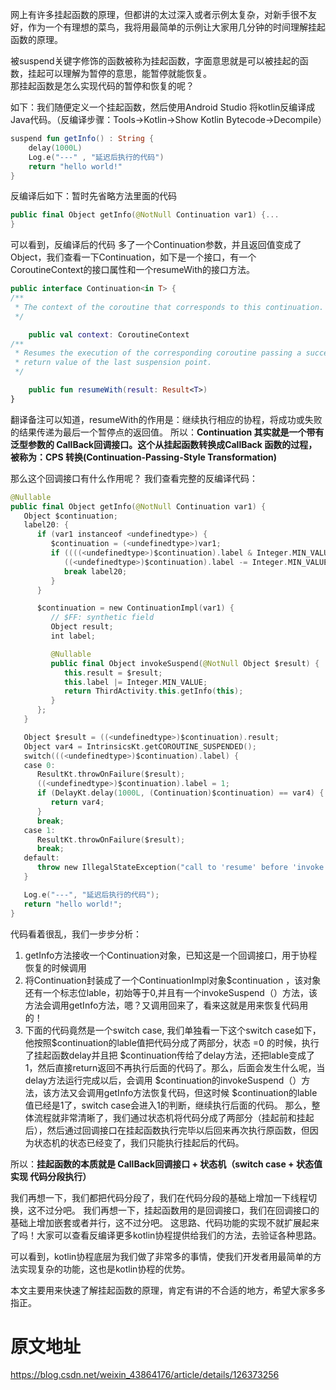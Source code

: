 网上有许多挂起函数的原理，但都讲的太过深入或者示例太复杂，对新手很不友好，作为一个有理想的菜鸟，我将用最简单的示例让大家用几分钟的时间理解挂起函数的原理。

被suspend关键字修饰的函数被称为挂起函数，字面意思就是可以被挂起的函数，挂起可以理解为暂停的意思，能暂停就能恢复。\
那挂起函数是怎么实现代码的暂停和恢复的呢？

如下：我们随便定义一个挂起函数，然后使用Android Studio 将kotlin反编译成Java代码。（反编译步骤：Tools->Kotlin->Show Kotlin Bytecode->Decompile）

```kotlin
suspend fun getInfo() : String {
    delay(1000L)
    Log.e("---" , "延迟后执行的代码")
    return "hello world!"
}
```

反编译后如下：暂时先省略方法里面的代码

```kotlin
public final Object getInfo(@NotNull Continuation var1) {...
}
```

可以看到，反编译后的代码 多了一个Continuation参数，并且返回值变成了Object，我们查看一下Continuation，如下是一个接口，有一个CoroutineContext的接口属性和一个resumeWith的接口方法。

```kotlin
public interface Continuation<in T> {
/**
 * The context of the coroutine that corresponds to this continuation.
 */

    public val context: CoroutineContext
/**
 * Resumes the execution of the corresponding coroutine passing a successful or failed [result] as the
 * return value of the last suspension point.
 */

    public fun resumeWith(result: Result<T>)
}
```

翻译备注可以知道，resumeWith的作用是：继续执行相应的协程，将成功或失败的结果传递为最后一个暂停点的返回值。
所以：**Continuation 其实就是一个带有泛型参数的 CallBack回调接口。这个从挂起函数转换成CallBack 函数的过程，被称为：CPS 转换(Continuation-Passing-Style Transformation)**

那么这个回调接口有什么作用呢？
我们查看完整的反编译代码：

```kotlin
@Nullable
public final Object getInfo(@NotNull Continuation var1) {
   Object $continuation;
   label20: {
      if (var1 instanceof <undefinedtype>) {
         $continuation = (<undefinedtype>)var1;
         if ((((<undefinedtype>)$continuation).label & Integer.MIN_VALUE) != 0) {
            ((<undefinedtype>)$continuation).label -= Integer.MIN_VALUE;
            break label20;
         }
      }

      $continuation = new ContinuationImpl(var1) {
         // $FF: synthetic field
         Object result;
         int label;

         @Nullable
         public final Object invokeSuspend(@NotNull Object $result) {
            this.result = $result;
            this.label |= Integer.MIN_VALUE;
            return ThirdActivity.this.getInfo(this);
         }
      };
   }

   Object $result = ((<undefinedtype>)$continuation).result;
   Object var4 = IntrinsicsKt.getCOROUTINE_SUSPENDED();
   switch(((<undefinedtype>)$continuation).label) {
   case 0:
      ResultKt.throwOnFailure($result);
      ((<undefinedtype>)$continuation).label = 1;
      if (DelayKt.delay(1000L, (Continuation)$continuation) == var4) {
         return var4;
      }
      break;
   case 1:
      ResultKt.throwOnFailure($result);
      break;
   default:
      throw new IllegalStateException("call to 'resume' before 'invoke' with coroutine");
   }

   Log.e("---", "延迟后执行的代码");
   return "hello world!";
}
```

代码看着很乱，我们一步步分析：

1. getInfo方法接收一个Continuation对象，已知这是一个回调接口，用于协程恢复的时候调用
2. 将Continuation封装成了一个ContinuationImpl对象$continuation
   ，该对象还有一个标志位lable，初始等于0,并且有一个invokeSuspend（）方法，该方法会调用getInfo方法，嗯？又调用回来了，看来这就是用来恢复代码用的！
3. 下面的代码竟然是一个switch case, 我们单独看一下这个switch case如下，他按照$continuation的lable值把代码分成了两部分，状态 =0 的时候，执行了挂起函数delay并且把 $continuation传给了delay方法，还把lable变成了1，然后直接return返回不再执行后面的代码了。那么，后面会发生什么呢，当delay方法运行完成以后，会调用 $continuation的invokeSuspend（）方法，该方法又会调用getInfo方法恢复代码，但这时候 $continuation的lable值已经是1了，switch case会进入1的判断，继续执行后面的代码。
   那么，整体流程就非常清晰了，我们通过状态机将代码分成了两部分（挂起前和挂起后），然后通过回调接口在挂起函数执行完毕以后回来再次执行原函数，但因为状态机的状态已经变了，我们只能执行挂起后的代码。

所以：**挂起函数的本质就是 CallBack回调接口 + 状态机（switch case + 状态值 实现 代码分段执行）**

我们再想一下，我们都把代码分段了，我们在代码分段的基础上增加一下线程切换，这不过分吧。
我们再想一下，挂起函数用的是回调接口，我们在回调接口的基础上增加嵌套或者并行，这不过分吧。
这思路、代码功能的实现不就扩展起来了吗！大家可以查看反编译更多kotlin协程提供给我们的方法，去验证各种思路。

可以看到，kotlin协程底层为我们做了非常多的事情，使我们开发者用最简单的方法实现复杂的功能，这也是kotlin协程的优势。

本文主要用来快速了解挂起函数的原理，肯定有讲的不合适的地方，希望大家多多指正。

# 原文地址
https://blog.csdn.net/weixin_43864176/article/details/126373256